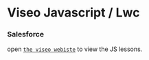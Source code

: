 # Viseo Javascript / Lwc

### Salesforce

open [`the viseo webiste`](http://http://viseotest.github.com/js-viseo) to view the JS lessons.


